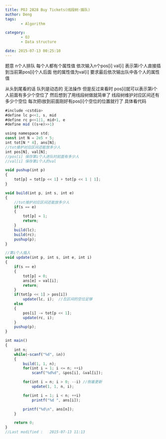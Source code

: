 ```yaml
---
title: POJ 2828 Buy Tickets(线段树·插队)
author: Deng
tags: 
       - Algorithm

category: 
       - OJ
       - Data structure

date: 2015-07-13 00:25:10
---
```

题意 n个人排队 每个人都有个属性值 依次输入n个pos[i] val[i] 表示第i个人直接插到当前第pos[i]个人后面 他的属性值为val[i] 要求最后依次输出队中各个人的属性值

从头到尾看的话 队列是动态的 无法操作 但是反过来看时 pos[i]就可以表示第i个人前面有多少个空位了 然后想到了用线段树做就简单了 线段树维护对应区间还有多少个空位 每次把i放到前面刚好有pos[i]个空位的位置就行了 具体看代码

```js 
#include <cstdio>
#define lc p<<1, s, mid
#define rc p<<1|1, mid+1, e
#define mid ((s+e)>>1)

using namespace std;
const int N = 2e5 + 5;
int tot[N * 4], ans[N];
//tot维护对应区间还能放多少人
int pos[N], val[N];
//pos[i] 保存第i个人进队时前面有多少人
//val[i] 保存第i个人的val

void pushup(int p)
{
    tot[p] = tot[p << 1] + tot[p << 1 | 1];
}

void build(int p, int s, int e)
{
    //tot维护对应区间还能放多少人
    if(s == e)
    {
        tot[p] = 1;
        return;
    }
    build(lc);
    build(rc);
    pushup(p);
}

//第i个人插入
void update(int p, int s, int e, int i)
{
    if(s == e)
    {
        tot[p] = 0;
        ans[e] = val[i];
        return;
    }
    if(tot[p << 1] > pos[i])
        update(lc, i);  //左区间的空位足够
    else
    {
        pos[i] -= tot[p << 1];
        update(rc, i);
    }
    pushup(p);
}

int main()
{
    int n;
    while(~scanf("%d", &n))
    {
        build(1, 1, n);
        for(int i = 1; i <= n; ++i)
            scanf("%d%d", &pos[i], &val[i]);

        for(int i = n; i > 0; --i) //倒着更新
            update(1, 1, n, i);

        for(int i = 1; i < n; ++i)
            printf("%d ", ans[i]);

        printf("%d\n", ans[n]);
    }

    return 0;
}
//Last modified :   2015-07-13 11:13
```